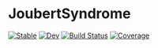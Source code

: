 # JoubertSyndrome

[![Stable](https://img.shields.io/badge/docs-stable-blue.svg)](https://olivierlabayle.github.io/JoubertSyndrome.jl/stable)
[![Dev](https://img.shields.io/badge/docs-dev-blue.svg)](https://olivierlabayle.github.io/JoubertSyndrome.jl/dev)
[![Build Status](https://github.com/olivierlabayle/JoubertSyndrome.jl/workflows/CI/badge.svg)](https://github.com/olivierlabayle/JoubertSyndrome.jl/actions)
[![Coverage](https://codecov.io/gh/olivierlabayle/JoubertSyndrome.jl/branch/master/graph/badge.svg)](https://codecov.io/gh/olivierlabayle/JoubertSyndrome.jl)
